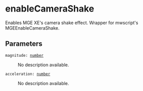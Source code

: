 # enableCameraShake

Enables MGE XE's camera shake effect. Wrapper for mwscript's MGEEnableCameraShake.

## Parameters

<dl class="describe">
<dt><code class="descname">magnitude: <a href="https://mwse.readthedocs.io/en/latest/lua/type/number.html">number</a></code></dt>
<dd>

No description available.

</dd>
<dt><code class="descname">acceleration: <a href="https://mwse.readthedocs.io/en/latest/lua/type/number.html">number</a></code></dt>
<dd>

No description available.

</dd>
</dl>
